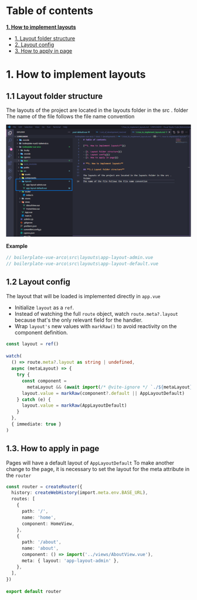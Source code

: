 # **Table of contents**

[**1. How to implement layouts**](#1-how-to-implement-layouts)

- [1. Layout folder structure](#1.1-layout-folder-structure)
- [2. Layout config](#1.2-layout-config)
- [3. How to apply in page](#1.3-how-to-apply-in-page)

# **1. How to implement layouts**<a id="1-how-to-implement-layouts"></a>

## **1.1 Layout folder structure**<a id="1.1-layout-folder-structure"></a>

The layouts of the project are located in the layouts folder in the src . folder
The name of the file follows the file name convention

![developement_1.How_to_implement_layouts](../imgs/developement_1.How_to_implement_layouts.png)

**Example**

```js
// boilerplate-vue-arco\src\layouts\app-layout-admin.vue
// boilerplate-vue-arco\src\layouts\app-layout-default.vue
```

## **1.2 Layout config**<a id="1.2-layout-config"></a>

The layout that will be loaded is implemented directly in `app.vue`

- Initialize `layout` as a `ref`.
- Instead of watching the full `route` object, watch `route.meta?.layout` because that's the only relevant field for the handler.
- Wrap `layout's` new values with `markRaw()` to avoid reactivity on the component definition.

```typescript
const layout = ref()

watch(
  () => route.meta?.layout as string | undefined,
  async (metaLayout) => {
    try {
      const component =
        metaLayout && (await import(/* @vite-ignore */ `./${metaLayout}.vue`))
      layout.value = markRaw(component?.default || AppLayoutDefault)
    } catch (e) {
      layout.value = markRaw(AppLayoutDefault)
    }
  },
  { immediate: true }
)
```

## **1.3. How to apply in page**<a id="1.3-how-to-apply-in-page"></a>

Pages will have a default layout of `AppLayoutDefault`
To make another change to the page, it is necessary to set the layout for the meta attribute in the `router`

```typescript
const router = createRouter({
  history: createWebHistory(import.meta.env.BASE_URL),
  routes: [
    {
      path: '/',
      name: 'home',
      component: HomeView,
    },
    {
      path: '/about',
      name: 'about',
      component: () => import('../views/AboutView.vue'),
      meta: { layout: 'app-layout-admin' },
    },
  ],
})

export default router
```
